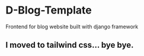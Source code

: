 # D-Blog-Template
 Frontend for blog website built with django framework
## I moved to tailwind css... bye bye.
